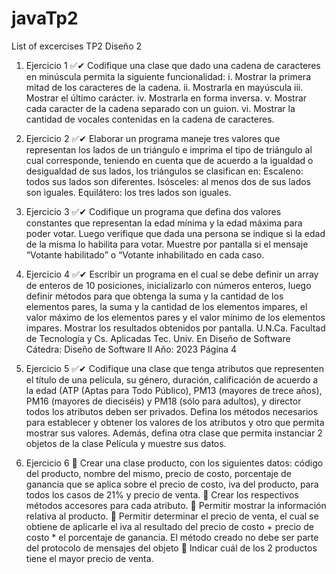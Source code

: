 # javaTp2
List of excercises TP2 Diseño 2

1) Ejercicio 1 ✅✔
Codifique una clase que dado una cadena de caracteres en minúscula permita
la siguiente funcionalidad:
i. Mostrar la primera mitad de los caracteres de la cadena.
ii. Mostrarla en mayúscula
iii. Mostrar el último carácter.
iv. Mostrarla en forma inversa.
v. Mostrar cada caracter de la cadena separado con un guion.
vi. Mostrar la cantidad de vocales contenidas en la cadena de caracteres.


2) Ejercicio 2  ✅✔
Elaborar un programa maneje tres valores que representan los lados de un triángulo e imprima el tipo de triángulo al cual corresponde, teniendo en cuenta que de
acuerdo a la igualdad o desigualdad de sus lados, los triángulos se clasifican en:
Escaleno: todos sus lados son diferentes.
Isósceles: al menos dos de sus lados son iguales.
Equilátero: los tres lados son iguales.


3) Ejercicio 3  ✅✔
Codifique un programa que defina dos valores constantes que representan la edad
mínima y la edad máxima para poder votar. Luego verifique que dada una persona
se indique si la edad de la misma lo habilita para votar. Muestre por pantalla si el
mensaje “Votante habilitado” o “Votante inhabilitado en cada caso.
4) Ejercicio 4  ✅✔
Escribir un programa en el cual se debe definir un array de enteros de 10 posiciones, inicializarlo con números enteros, luego definir métodos para que obtenga la
suma y la cantidad de los elementos pares, la suma y la cantidad de los elementos
impares, el valor máximo de los elementos pares y el valor mínimo de los elementos impares. Mostrar los resultados obtenidos por pantalla.
U.N.Ca.
Facultad de Tecnología y Cs. Aplicadas
Tec. Univ. En Diseño de Software
Cátedra: Diseño de Software II
Año: 2023
Página 4


5) Ejercicio 5  ✅✔
Codifique una clase que tenga atributos que representen el título de una película,
su género, duración, calificación de acuerdo a la edad (ATP (Aptas para Todo Público), PM13 (mayores de trece años), PM16 (mayores de dieciséis) y PM18 (sólo
para adultos), y director todos los atributos deben ser privados. Defina los métodos
necesarios para establecer y obtener los valores de los atributos y otro que permita
mostrar sus valores. Además, defina otra clase que permita instanciar 2 objetos de
la clase Película y muestre sus datos.


6) Ejercicio 6
 Crear una clase producto, con los siguientes datos: código del producto,
nombre del mismo, precio de costo, porcentaje de ganancia que se aplica
sobre el precio de costo, iva del producto, para todos los casos de 21% y
precio de venta.
 Crear los respectivos métodos accesores para cada atributo.
 Permitir mostrar la información relativa al producto.
 Permitir determinar el precio de venta, el cual se obtiene de aplicarle el iva al
resultado del precio de costo + precio de costo * el porcentaje de ganancia.
El método creado no debe ser parte del protocolo de mensajes del objeto
 Indicar cuál de los 2 productos tiene el mayor precio de venta.
